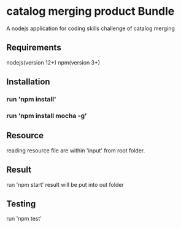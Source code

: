 # catalog merging product Bundle
A nodejs application for coding skills challenge of catalog merging 

## Requirements
nodejs(version 12+)
npm(version 3+)

## Installation
### run 'npm install'
### run 'npm install mocha -g'

## Resource
reading resource file are within 'input' from root folder.

## Result
run 'npm start'
result will be put into out folder

## Testing
run 'npm test'